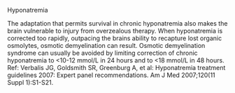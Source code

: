 Hyponatremia

The adaptation that permits survival in chronic hyponatremia also makes the brain vulnerable to injury from overzealous therapy.  When hyponatremia is corrected too rapidly, outpacing the brains ability to recapture lost organic osmolytes, osmotic demyelination can result.  Osmotic demyelination syndrome can usually be avoided by limiting correction of chronic hyponatremia to <10-12 mmol/L in 24 hours and to <18 mmol/L in 48 hours. Ref: Verbalis JG, Goldsmith SR, Greenburg A, et al: Hyponatremia treatment guidelines 2007: Expert panel recommendations. Am J Med 2007;120(11 Suppl 1):S1-S21.